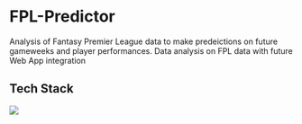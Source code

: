 # FPL-Predictor

Analysis of Fantasy Premier League data to make predeictions on future gameweeks and player performances. Data analysis on FPL data with future Web App integration

## Tech Stack

![](https://skills.thijs.gg/icons?i=js,react,html,css,python,django)

